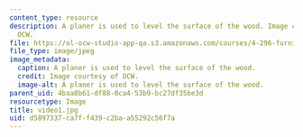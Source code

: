 ```yaml
---
content_type: resource
description: A planer is used to level the surface of the wood. Image courtesy of
  OCW.
file: https://ol-ocw-studio-app-qa.s3.amazonaws.com/courses/4-296-furniture-making-spring-2005/d5897337ca7ff439c2baa55292c56f7a_video1.jpg
file_type: image/jpeg
image_metadata:
  caption: A planer is used to level the surface of the wood.
  credit: Image courtesy of OCW.
  image-alt: A planer is used to level the surface of the wood.
parent_uid: 4baa8b61-df88-0ca4-53b9-bc27df35be3d
resourcetype: Image
title: video1.jpg
uid: d5897337-ca7f-f439-c2ba-a55292c56f7a
---
```

